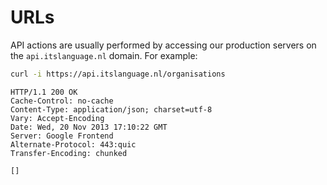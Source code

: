 # URLs

API actions are usually performed by accessing our production servers on the `api.itslanguage.nl` domain.
For example:

```sh
curl -i https://api.itslanguage.nl/organisations
```

```http
HTTP/1.1 200 OK
Cache-Control: no-cache
Content-Type: application/json; charset=utf-8
Vary: Accept-Encoding
Date: Wed, 20 Nov 2013 17:10:22 GMT
Server: Google Frontend
Alternate-Protocol: 443:quic
Transfer-Encoding: chunked

[]
```
